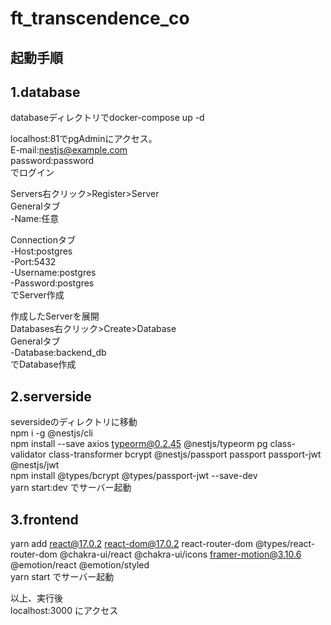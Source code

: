# ft_transcendence_co

## 起動手順
## 1.database  
databaseディレクトリでdocker-compose up -d  
  
localhost:81でpgAdminにアクセス。  
E-mail:nestjs@example.com  
password:password  
でログイン  
  
Servers右クリック>Register>Server  
Generalタブ  
-Name:任意  
  
Connectionタブ  
-Host:postgres  
-Port:5432  
-Username:postgres  
-Password:postgres  
でServer作成  
  
作成したServerを展開  
Databases右クリック>Create>Database  
Generalタブ  
-Database:backend_db  
でDatabase作成  
  
## 2.serverside  
seversideのディレクトリに移動  
npm i -g @nestjs/cli  
npm install --save axios typeorm@0.2.45 @nestjs/typeorm pg class-validator class-transformer bcrypt @nestjs/passport passport passport-jwt @nestjs/jwt  
npm install @types/bcrypt @types/passport-jwt --save-dev  
yarn start:dev でサーバー起動  
  
## 3.frontend  
yarn add react@17.0.2 react-dom@17.0.2 react-router-dom @types/react-router-dom @chakra-ui/react @chakra-ui/icons framer-motion@3.10.6 @emotion/react @emotion/styled  
yarn start でサーバー起動  
  
以上、実行後  
localhost:3000 にアクセス  
